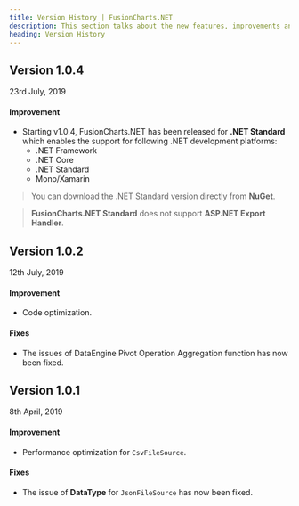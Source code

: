 ```yaml
---
title: Version History | FusionCharts.NET
description: This section talks about the new features, improvements and fixes for v1.0.1.
heading: Version History
---
```


<h2 class="sub-heading">Version 1.0.4</h2>

<p class="release-date">23rd July, 2019</p>

<h4 class="sub-heading">Improvement</h4>

- Starting v1.0.4, FusionCharts.NET has been released for **.NET Standard** which enables the support for following .NET development platforms:
  - .NET Framework
  - .NET Core
  - .NET Standard
  - Mono/Xamarin

> You can download the .NET Standard version directly from **NuGet**.

> **FusionCharts.NET Standard** does not support **ASP.NET Export Handler**.

<h2 class="sub-heading">Version 1.0.2</h2>

<p class="release-date">12th July, 2019</p>

<h4 class="sub-heading">Improvement</h4>

- Code optimization.

<h4>Fixes</h4>

- The issues of DataEngine Pivot Operation Aggregation function has now been fixed.

<h2 class="sub-heading">Version 1.0.1</h2>

<p class="release-date">8th April, 2019</p>

<h4 class="sub-heading">Improvement</h4>

- Performance optimization for `CsvFileSource`.

<h4>Fixes</h4>

- The issue of **DataType** for `JsonFileSource` has now been fixed.
